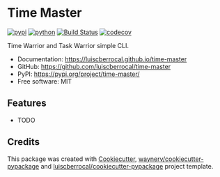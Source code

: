 # Time Master


[![pypi](https://img.shields.io/pypi/v/time-master.svg)](https://pypi.org/project/time-master/)
[![python](https://img.shields.io/pypi/pyversions/time-master.svg)](https://pypi.org/project/time-master/)
[![Build Status](https://github.com/luiscberrocal/time-master/actions/workflows/dev.yml/badge.svg)](https://github.com/luiscberrocal/time-master/actions/workflows/dev.yml)
[![codecov](https://codecov.io/gh/luiscberrocal/time-master/branch/main/graphs/badge.svg)](https://codecov.io/github/luiscberrocal/time-master)



Time Warrior and Task Warrior simple CLI.


* Documentation: <https://luiscberrocal.github.io/time-master>
* GitHub: <https://github.com/luiscberrocal/time-master>
* PyPI: <https://pypi.org/project/time-master/>
* Free software: MIT


## Features

* TODO

## Credits

This package was created with [Cookiecutter](https://github.com/audreyr/cookiecutter), [waynerv/cookiecutter-pypackage](https://github.com/waynerv/cookiecutter-pypackage)
and [luiscberrocal/cookiecutter-pypackage](https://github.com/luiscberrocal/cookiecutter-pypackage) project template.
